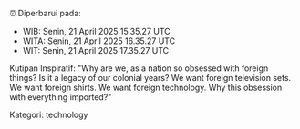 ⏰ Diperbarui pada:
- WIB: Senin, 21 April 2025 15.35.27 UTC
- WITA: Senin, 21 April 2025 16.35.27 UTC
- WIT: Senin, 21 April 2025 17.35.27 UTC

Kutipan Inspiratif:
"Why are we, as a nation so obsessed with foreign things? Is it a legacy of our colonial years? We want foreign television sets. We want foreign shirts. We want foreign technology. Why this obsession with everything imported?"


Kategori: technology

